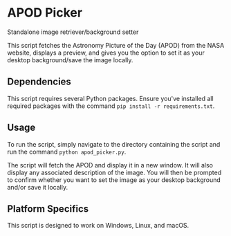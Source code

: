 # APOD Picker
Standalone image retriever/background setter

This script fetches the Astronomy Picture of the Day (APOD) from the NASA website, displays a preview, and gives you the option to set it as your desktop background/save the image locally.

## Dependencies

This script requires several Python packages. Ensure you've installed all required packages with the command `pip install -r requirements.txt`.

## Usage

To run the script, simply navigate to the directory containing the script and run the command `python apod_picker.py`.

The script will fetch the APOD and display it in a new window. It will also display any associated description of the image. You will then be prompted to confirm whether you want to set the image as your desktop background and/or save it locally.

## Platform Specifics

This script is designed to work on Windows, Linux, and macOS.
